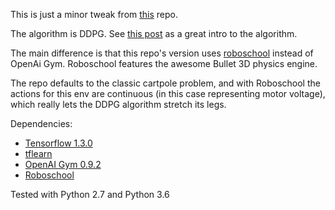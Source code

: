 This is just a minor tweak from [this](https://github.com/pemami4911/deep-rl) repo.

The algorithm is DDPG. See [this post](http://pemami4911.github.io/blog/2016/08/21/ddpg-rl.html) as a great intro to the algorithm.

The main difference is that this repo's version uses [roboschool](https://github.com/openai/roboschool) instead of OpenAi Gym. Roboschool features the awesome Bullet 3D physics engine.

The repo defaults to the classic cartpole problem, and with Roboschool the actions for this env are continuous (in this case representing motor voltage), which really lets the DDPG algorithm stretch its legs.

Dependencies:

* [Tensorflow 1.3.0](https://www.tensorflow.org/install/)
* [tflearn](http://tflearn.org/installation/)
* [OpenAI Gym 0.9.2](https://github.com/openai/gym/)
* [Roboschool](https://github.com/openai/roboschool)

Tested with Python 2.7 and Python 3.6
